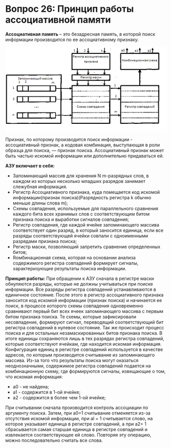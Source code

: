 ﻿# Вопрос 26: Принцип работы ассоциативной памяти

**Ассоциативная память** – это безадресная память, в которой поиск информации производится по ее ассоциативному признаку.

![АЗУ](/resources/imgs/t26_1.png)

Признак, по которому производится поиск информации - ассоциативный признак, а кодовая комбинация, выступающая в роли образца для поиска, — признак поиска. Ассоциативный признак может быть частью искомой информации или дополнительно придаваться ей.

**АЗУ включает в себя:**
* Запоминающий массив для хранения N m-разрядных слов, в каждом из которых несколько младших разрядов занимает слежубная информация.
* Регистр Ассоциативного признака, куда помещается код искомой информации(признак поиска)(Разрядность регистра k обычно меньше длины слова m);
* Схемы совпадения, используемые для параллельного сравнения каждого бита всех хранимых слов с соответствующим битом признака поиска и выработки сигналов совпадения;
* Регистр совпадения, где каждой ячейке запоминающего массива соответствует один разряд, в который заносится единица, если все разряды соответствующей ячейки совпали с одноименными разрядами признака поиска;
* Регистр маски, позволяющий запретить сравнение определенных битов;
* Rомбинационная схема, которая на основании анализа содержимого регистра совпадений формирует сигналы, характеризующие результаты поиска информации.

**Принцип работы:**
При обращении к АЗУ сначала в регистре маски обнуляются разряды, которые не должны учитываться при поиске информации. Все разряды регистра совпадений устанавливаются в единичное состояние. После этого в регистр ассоциативного признака заносится код искомой информации (признак поиска) и начинается ее поиск, в процессе которого схемы совпадения одновременно сравнивают первый бит всех ячеек запоминающего массива с первым битом признака поиска. Те схемы, которые зафиксировали несовпадение, формируют сигнал, переводящий соответствующий бит регистра совпадений в нулевое состояние. Так же происходит процесс поиска и для остальных незамаскированных битов признака поиска. В итоге единицы сохраняются лишь в тех разрядах регистра совпадений, которые соответствуют ячейкам, где находится искомая информация. Конфигурация единиц в регистре совпадений используется в качестве адресов, по которым производится считывание из запоминающего массива.
Из-за того что результаты поиска могут оказаться неоднозначными, содержимое регистра совпадений подается на комбинационную схему, где формируются сигналы, извещающие о том, что искомая информация:
* а0 - не найдена;
* а1 - содержится в 1-ой ячейке;
* a2 - содержится в более чем 1-ой ячейке;

При считывании сначала производится контроль ассоциации по аргументу поиска. Затем, при а0=1 считывание отменяется из-за отсутствия искомой информации, при al = 1 считывается слово, на которое указывает единица в регистре совпадений, а при а2= 1 сбрасывается самая старшая единица в регистре совпадений и извлекается соответствующее ей слово. Повторяя эту операцию, можно последовательно считать все слова.